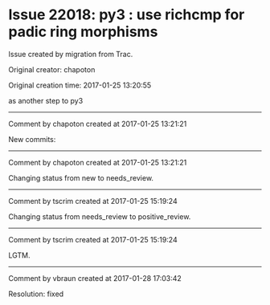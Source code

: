# Issue 22018: py3 : use richcmp for padic ring morphisms

Issue created by migration from Trac.

Original creator: chapoton

Original creation time: 2017-01-25 13:20:55

as another step to py3


---

Comment by chapoton created at 2017-01-25 13:21:21

New commits:


---

Comment by chapoton created at 2017-01-25 13:21:21

Changing status from new to needs_review.


---

Comment by tscrim created at 2017-01-25 15:19:24

Changing status from needs_review to positive_review.


---

Comment by tscrim created at 2017-01-25 15:19:24

LGTM.


---

Comment by vbraun created at 2017-01-28 17:03:42

Resolution: fixed
